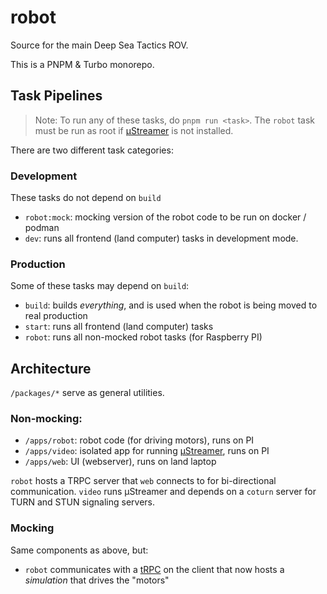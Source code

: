 # robot

Source for the main Deep Sea Tactics ROV.

This is a PNPM & Turbo monorepo.

## Task Pipelines

> Note: To run any of these tasks, do `pnpm run <task>`. The `robot` task must be run as root if [µStreamer](https://github.com/pikvm/ustreamer) is not installed.

There are two different task categories:

### Development

These tasks do not depend on `build`

- `robot:mock`: mocking version of the robot code to be run on docker / podman
- `dev`: runs all frontend (land computer) tasks in development mode.

### Production

Some of these tasks may depend on `build`:

- `build`: builds _everything_, and is used when the robot is being moved to real production
- `start`: runs all frontend (land computer) tasks
- `robot`: runs all non-mocked robot tasks (for Raspberry PI)

## Architecture

`/packages/*` serve as general utilities.

### Non-mocking:

- `/apps/robot`: robot code (for driving motors), runs on PI
- `/apps/video`: isolated app for running [µStreamer](https://github.com/pikvm/ustreamer), runs on PI
- `/apps/web`: UI (webserver), runs on land laptop

`robot` hosts a TRPC server that `web` connects to for bi-directional communication. `video` runs µStreamer and depends on a `coturn` server for TURN and STUN signaling servers.

### Mocking

Same components as above, but:

- `robot` communicates with a [tRPC](https://trpc.io/) on the client that now hosts a _simulation_ that drives the "motors"
